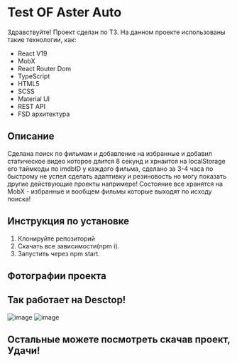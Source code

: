 # Test OF Aster Auto

Здравствуйте! Проект сделан по ТЗ. На данном проекте использованы такие технологии, как:
- React V19
- MobX
- React Router Dom
- TypeScript
- HTML5
- SCSS
- Material UI
- REST API
- FSD архитектура

## Описание
Сделана поиск по фильмам и добавление на избранные и добавил статическое видео которое длится 8 секунд и хрнаится на localStorage его таймкоды по imdbID у каждого фильма, сделано за 3-4 часа по быстрому не успел сделать адаптивку и резиновость но могу показать другие действующие проекты напримере!
Состояние все хранятся на MobX - избранные и вообщем фильмы которые выходят по исходу поиска!

## Инструкция по установке

1. Клонируйте репозиторий
2. Скачать все зависимости(npm i).
3. Запустить через npm start.

## Фотографии проекта
## Так работает на Desctop!
![image](https://github.com/user-attachments/assets/d1dc48c5-3382-4776-a1b0-3e893f2d19d7)
![image](https://github.com/user-attachments/assets/2c65b421-a2d8-427c-97ad-6e4b6f3ef0b4)

## Остальные можете посмотреть скачав проект, Удачи!




